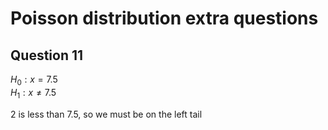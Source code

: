 # Poisson distribution extra questions

## Question 11

$H_0: x = 7.5$  
$H_1: x \not = 7.5$  

2 is less than 7.5, so we must be on the left tail


